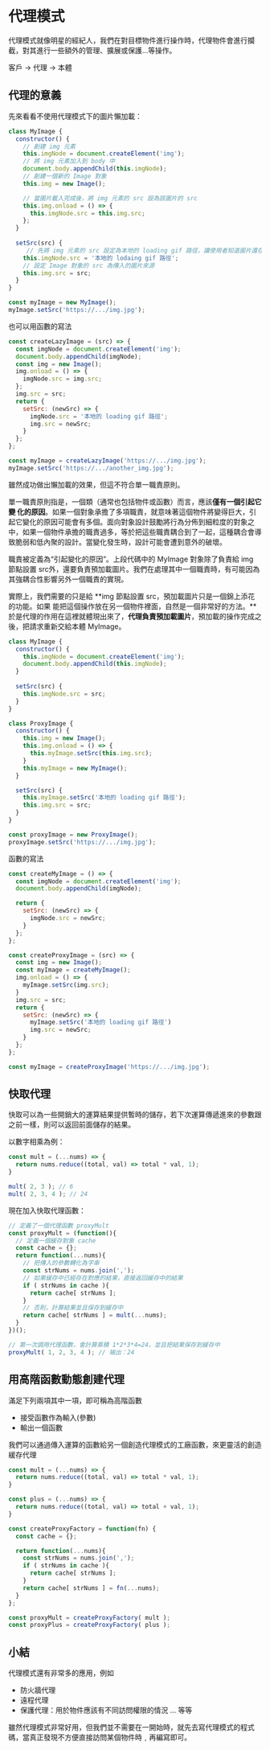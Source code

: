 # 代理模式
代理模式就像明星的經紀人，我們在對目標物件進行操作時，代理物件會進行攔截，對其進行一些額外的管理、擴展或保護...等操作。

客戶 -> 代理 -> 本體

## 代理的意義
先來看看不使用代理模式下的圖片懶加載：
```js
class MyImage {
  constructor() {
    // 創建 img 元素
    this.imgNode = document.createElement('img');
    // 將 img 元素加入到 body 中
    document.body.appendChild(this.imgNode);
    // 創建一個新的 Image 對象
    this.img = new Image();

    // 當圖片載入完成後，將 img 元素的 src 設為該圖片的 src
    this.img.onload = () => {
      this.imgNode.src = this.img.src;
    };
  }
  
  setSrc(src) {
     // 先將 img 元素的 src 設定為本地的 loading gif 路徑，讓使用者知道圖片還在載入中
    this.imgNode.src = '本地的 lodaing gif 路徑'; 
    // 設定 Image 對象的 src 為傳入的圖片來源
    this.img.src = src; 
  }
}

const myImage = new MyImage();
myImage.setSrc('https://.../img.jpg');
```
也可以用函數的寫法
```js
const createLazyImage = (src) => {
  const imgNode = document.createElement('img');
  document.body.appendChild(imgNode);
  const img = new Image();
  img.onload = () => {
    imgNode.src = img.src;
  };
  img.src = src;
  return {
    setSrc: (newSrc) => {
      imgNode.src = '本地的 loading gif 路徑';
      img.src = newSrc;
    }
  };
};

const myImage = createLazyImage('https://.../img.jpg');
myImage.setSrc('https://.../another_img.jpg');
```

雖然成功做出懶加載的效果，但這不符合單一職責原則。

單一職責原則指是，一個類（通常也包括物件或函數）而言，應該**僅有一個引起它變
化的原因**。如果一個對象承擔了多項職責，就意味著這個物件將變得巨大，引起它變化的原因可能會有多個。面向對象設計鼓勵將行為分佈到細粒度的對象之中，如果一個物件承擔的職責過多，等於把這些職責耦合到了一起，這種耦合會導致脆弱和低內聚的設計。當變化發生時，設計可能會遭到意外的破壞。

職責被定義為“引起變化的原因”。上段代碼中的 MyImage 對象除了負責給 img 節點設置 src外，還要負責預加載圖片。我們在處理其中一個職責時，有可能因為其強耦合性影響另外一個職責的實現。

實際上，我們需要的只是給 **img 節點設置 src，預加載圖片只是一個錦上添花的功能。如果
能把這個操作放在另一個物件裡面，自然是一個非常好的方法。**於是代理的作用在這裡就體現出來了，**代理負責預加載圖片**，預加載的操作完成之後，把請求重新交給本體 MyImage。

```js
class MyImage {
  constructor() {
    this.imgNode = document.createElement('img');
    document.body.appendChild(this.imgNode);
  }
  
  setSrc(src) {
    this.imgNode.src = src;
  }
}

class ProxyImage {
  constructor() {
    this.img = new Image();
    this.img.onload = () => {
      this.myImage.setSrc(this.img.src);
    }
    this.myImage = new MyImage();
  }

  setSrc(src) {
    this.myImage.setSrc('本地的 loading gif 路徑');
    this.img.src = src;
  }
}

const proxyImage = new ProxyImage();
proxyImage.setSrc('https://.../img.jpg');
```

函數的寫法

```js
const createMyImage = () => {
  const imgNode = document.createElement('img');
  document.body.appendChild(imgNode);

  return {
    setSrc: (newSrc) => {
      imgNode.src = newSrc;
    }
  };
};

const createProxyImage = (src) => {
  const img = new Image();
  const myImage = createMyImage();
  img.onload = () => {
    myImage.setSrc(img.src);
  }
  img.src = src;
  return {
    setSrc: (newSrc) => {
      myImage.setSrc('本地的 loading gif 路徑')
      img.src = newSrc;
    }
  };
};

const myImage = createProxyImage('https://.../img.jpg');
```

## 快取代理
快取可以為一些開銷大的運算結果提供暫時的儲存，若下次運算傳遞進來的參數跟之前一樣，則可以返回前面儲存的結果。

以數字相乘為例：
```js
const mult = (...nums) => {
  return nums.reduce((total, val) => total * val, 1);
}

mult( 2, 3 ); // 6 
mult( 2, 3, 4 ); // 24
```
現在加入快取代理函數：
```js
// 定義了一個代理函數 proxyMult
const proxyMult = (function(){ 
  // 定義一個緩存對象 cache
  const cache = {}; 
  return function(...nums){ 
    // 把傳入的參數轉化為字串
    const strNums = nums.join(',');
    // 如果緩存中已經存在對應的結果，直接返回緩存中的結果
    if ( strNums in cache ){ 
      return cache[ strNums ]; 
    } 
    // 否則，計算結果並且保存到緩存中
    return cache[ strNums ] = mult(...nums); 
  } 
})(); 

// 第一次調用代理函數，會計算乘積 1*2*3*4=24，並且把結果保存到緩存中
proxyMult( 1, 2, 3, 4 ); // 输出：24 
```

## 用高階函數動態創建代理
滿足下列兩項其中一項，即可稱為高階函數  
* 接受函數作為輸入(參數)
* 輸出一個函數

我們可以通過傳入運算的函數給另一個創造代理模式的工廠函數，來更靈活的創造緩存代理
```js
const mult = (...nums) => {
  return nums.reduce((total, val) => total * val, 1);
} 

const plus = (...nums) => {
  return nums.reduce((total, val) => total + val, 1);
}

const createProxyFactory = function(fn) { 
  const cache = {}; 

  return function(...nums){ 
    const strNums = nums.join(',');
    if ( strNums in cache ){ 
      return cache[ strNums ]; 
    } 
    return cache[ strNums ] = fn(...nums); 
  } 
};

const proxyMult = createProxyFactory( mult );
const proxyPlus = createProxyFactory( plus );
```

## 小結
代理模式還有非常多的應用，例如
* 防火牆代理
* 遠程代理
* 保護代理：用於物件應該有不同訪問權限的情況
... 等等

雖然代理模式非常好用，但我們並不需要在一開始時，就先去寫代理模式的程式碼，當真正發現不方便直接訪問某個物件時﹐再編寫即可。

